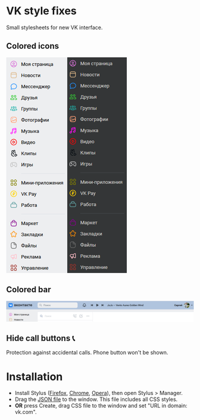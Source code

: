 # VK style fixes
Small stylesheets for new VK interface.
## Colored icons
![Colored icons screenshot](Colored%20icons.png)
## Colored bar
![Colored bar screenshot](Colored%20bar.png)
## Hide call buttons 📞
Protection against accidental calls. Phone button won't be shown.
# Installation
- Install Stylus ([Firefox](https://addons.mozilla.org/ru/firefox/addon/styl-us/), [Chrome](https://chrome.google.com/webstore/detail/stylus/clngdbkpkpeebahjckkjfobafhncgmne), [Opera](https://addons.opera.com/ru/extensions/details/stylus/)), then open Stylus > Manager.
- Drag the [JSON file](stylus.json) to the window. This file includes all CSS styles.
- **OR** press Create, drag CSS file to the window and set "URL in domain: vk.com".